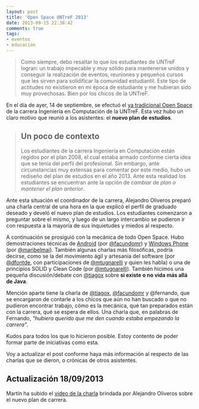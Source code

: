 ```yaml
---
layout: post
title: 'Open Space UNTreF 2013'
date: 2013-09-15 22:38:42
comments: true
tags:
- eventos
- educación
---
```


> Como siempre, debo resaltar lo que los estudiantes de UNTreF logran: un trabajo impecable y muy sólido para mantenerse unidos y conseguir la realización de eventos, reuniones y pequeños cursos que les sirven para solidificar la comunidad estudiantil. Este tipo de actitudes no existieron en mi época de estudiante y me hubieran sido muy provechosas. Bien por los chicos de la UNTreF.

En el día de ayer, 14 de septiembre, se efectuó el [ya tradicional Open Space][openspaceuntref] de la carrera Ingeniería en Computación de la UNTreF. Esta vez hubo un claro motivo que reunió a los asistentes: el **nuevo plan de estudios**.

> ## Un poco de contexto
> Los estudiantes de la carrera Ingeniería en Computación están regidos por el plan 2008, el cual estaba armado conforme cierta idea que se tenía del perfil del profesional. Sin embargo, ante circunstancias muy extensas para comentar por este medio, hubo un rediseño del plan de estudios en el año 2013. Ante esta realidad los estudiantes se encuentran ante la opción de *cambiar de plan o mantener el plan anterior*.

Ante esta situación el coordinador de la carrera, Alejandro Oliveros preparó una charla central de una hora en la que explicó el perfil de graduado deseado y develó el nuevo plan de estudios. Los estudiantes comenzaron a preguntar sobre el mismo, y luego de un largo intercambio se pudieron ir con respuesta a la mayoría de sus inquietudes y miedos al respecto.

A continuación se prosiguió con la mecánica de todo Open Space. Hubo demostraciones técnicas de [Android][android] (por [@facundomr][facundomr]) y [Windows Phone][windowsphone] (por [@maribelmai][maribelmai]). También algunas charlas más filosóficas, podría decirse, como se la del movimiento ágil y artesanía del software (por [@dfontde][dfontde], con participaciones de [@mtugnarelli][mtugnarelli] y quien les habla) o una de principios SOLID y Clean Code (por [@mtugnarelli][mtugnarelli]). También hicimos una pequeña discusión/debate con [@tiagox][tiagox] sobre **si existe o no vida más allá de Java**.

Mención aparte tiene la charla de [@tiagox][tiagox], [@facundomr][facundomr] y @fernando, que se encargaron de contarle a los chicos que aún no han buscado o que no pudieron encontrar trabajo, cómo es la mecánica, qué tan preparados están con la carrera, qué se espera de ellos. Una charla que, en palabras de Fernando, *"hubiera querido que me den cuando estaba empezando la carrera"*.

Kudos para todos los que lo hicieron posible. Estoy contento de poder formar parte de iniciativas como esta.

Voy a actualizar el post conforme haya más información al respecto de las charlas que se dieron, o crónicas de otros asistentes.

## Actualización 18/09/2013

Martín ha subido el [video de la charla][charlacarrera] brindada por Alejandro Oliveros sobre el nuevo plan de carrera.

[openspaceuntref]: http://untrefcomputacion.com.ar/category/espacio-abierto/
[android]: http://developer.android.com/index.html
[windowsphone]: http://dev.windows.com/en-us
[facundomr]: https://twitter.com/facundomr
[maribelmai]: https://twitter.com/maribelmai
[dfontde]: https://twitter.com/dfontde
[mtugnarelli]: https://twitter.com/mtugnarelli
[tiagox]: https://twitter.com/tiagox
[charlacarrera]: http://www.youtube.com/watch?v=mp4OIhSkAeI